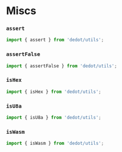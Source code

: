 # Miscs

### `assert`

```typescript
import { assert } from 'dedot/utils';
```

### `assertFalse`

```typescript
import { assertFalse } from 'dedot/utils';
```

### `isHex`

```typescript
import { isHex } from 'dedot/utils';
```

### `isU8a`

```typescript
import { isU8a } from 'dedot/utils';
```

### `isWasm`

```typescript
import { isWasm } from 'dedot/utils';
```
